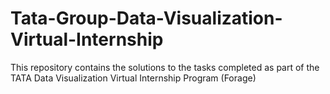 # Tata-Group-Data-Visualization-Virtual-Internship
This repository contains the solutions to the tasks completed as part of the TATA Data Visualization Virtual Internship Program (Forage)
